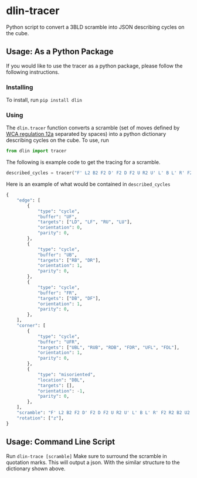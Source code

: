 # dlin-tracer
Python script to convert a 3BLD scramble into JSON describing cycles on the cube.

## Usage: As a Python Package
If you would like to use the tracer as a python package, please follow the
following instructions.
### Installing
To install, run
`pip install dlin`
### Using
The `dlin.tracer` function converts a scramble
(set of moves defined by [WCA regulation 12a](https://www.worldcubeassociation.org/regulations/#12a) separated by spaces)
into a python dictionary describing cycles on the cube. To use, run
```python
from dlin import tracer
```
The following is example code to get the tracing for a scramble.
```python
described_cycles = tracer("F' L2 B2 F2 D' F2 D F2 U R2 U' L' B L' R' F2 R2 B2 U2 Fw'")
```
Here is an example of what would be contained in `described_cycles`
```python
{
    "edge": [
        {
            "type": "cycle",
            "buffer": "UF",
            "targets": ["LD", "LF", "RU", "LU"],
            "orientation": 0,
            "parity": 0,
        },
        {
            "type": "cycle",
            "buffer": "UB",
            "targets": ["RB", "DR"],
            "orientation": 1,
            "parity": 0,
        },
        {
            "type": "cycle",
            "buffer": "FR",
            "targets": ["DB", "DF"],
            "orientation": 1,
            "parity": 0,
        },
    ],
    "corner": [
        {
            "type": "cycle",
            "buffer": "UFR",
            "targets": ["UBL", "RUB", "RDB", "FDR", "UFL", "FDL"],
            "orientation": 1,
            "parity": 0,
        },
        {
            "type": "misoriented",
            "location": "DBL",
            "targets": [],
            "orientation": -1,
            "parity": 0,
        },
    ],
    "scramble": "F' L2 B2 F2 D' F2 D F2 U R2 U' L' B L' R' F2 R2 B2 U2 Fw'",
    "rotation": ["z"],
}
```
## Usage: Command Line Script
Run 
`dlin-trace [scramble]`
Make sure to surround the scramble in quotation marks. This will output a json.
With the similar structure to the dictionary shown above.

